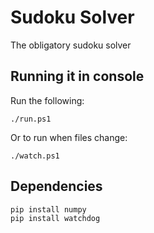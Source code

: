 # Sudoku Solver

The obligatory sudoku solver

## Running it in console

Run the following:

`./run.ps1`

Or to run when files change:

`./watch.ps1`

## Dependencies

```
pip install numpy
pip install watchdog
```
